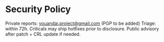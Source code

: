 # Security Policy
Private reports: youandai.project@gmail.com (PGP to be added)
Triage: within 72h. Criticals may ship hotfixes prior to disclosure.
Public advisory after patch + CRL update if needed.
